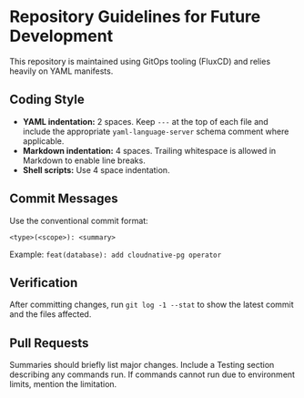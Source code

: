 # Repository Guidelines for Future Development

This repository is maintained using GitOps tooling (FluxCD) and relies heavily on YAML manifests.

## Coding Style

- **YAML indentation:** 2 spaces. Keep `---` at the top of each file and include the appropriate `yaml-language-server` schema comment where applicable.
- **Markdown indentation:** 4 spaces. Trailing whitespace is allowed in Markdown to enable line breaks.
- **Shell scripts:** Use 4 space indentation.

## Commit Messages

Use the conventional commit format:

```
<type>(<scope>): <summary>
```

Example: `feat(database): add cloudnative-pg operator`

## Verification

After committing changes, run `git log -1 --stat` to show the latest commit and the files affected.

## Pull Requests

Summaries should briefly list major changes. Include a Testing section describing any commands run. If commands cannot run due to environment limits, mention the limitation.


